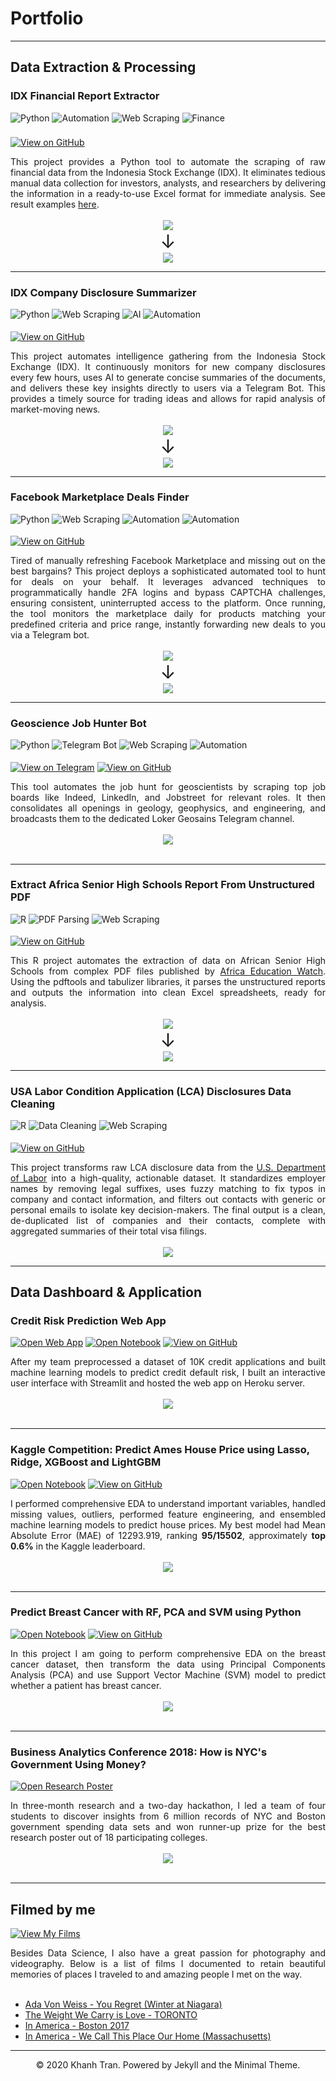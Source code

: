 # Portfolio
---
## Data Extraction & Processing

### IDX Financial Report Extractor

<img src="https://img.shields.io/badge/Python-3776AB.svg?style=plastic&logo=Python&logoColor=white" alt="Python">
<img src="https://img.shields.io/badge/Data%20Extraction-008080.svg?style=plastic&logo=Power%20Automate&logoColor=white" alt="Automation">
<img src="https://img.shields.io/badge/Web%20Scraping-008080.svg?style=plastic&logo=web&logoColor=white" alt="Web Scraping">
<img src="https://img.shields.io/badge/Finance-008080.svg?style=plastic&logo=Google%20Finance&logoColor=white" alt="Finance">

<div style="line-height:30%;">
    <br>
</div>


<div style="line-height:30%;">
    <br>
</div>

[![View on GitHub](https://img.shields.io/badge/GitHub-View_on_GitHub-blue?logo=GitHub)](https://github.com/Rachdyan/idx_financial_report) 

<div style="text-align: justify">
This project provides a Python tool to automate the scraping of raw financial data from the Indonesia Stock Exchange (IDX). It eliminates tedious manual data collection for investors, analysts, and researchers by delivering the information in a ready-to-use Excel format for immediate analysis. See result examples <a href="https://github.com/Rachdyan/idx_financial_report/tree/main/result">here</a>.
</div>
<br>




<center><img src="images/financial_report_example0.png"/></center> 
<center><span style='font-size:30px;'>&#8595;</span></center>
<center><img src="images/financial_report_example1.png"/></center>   

---
### IDX Company Disclosure Summarizer

<img src="https://img.shields.io/badge/Python-3776AB.svg?style=plastic&logo=Python&logoColor=white" alt="Python">
<img src="https://img.shields.io/badge/Web%20Scraping-008080.svg?style=plastic&logo=web&logoColor=white" alt="Web Scraping">
<img src="https://img.shields.io/badge/AI-008080.svg?style=plastic&logo=Power%20Automate&logoColor=white" alt="AI">
<img src="https://img.shields.io/badge/Natural%20Languange%20Processing-008080.svg?style=plastic&logo=Google%20Finance&logoColor=white" alt="Automation">

<div style="line-height:30%;">
    <br>
</div>

[![View on GitHub](https://img.shields.io/badge/GitHub-View_on_GitHub-blue?logo=GitHub)](https://github.com/Rachdyan/ktbknidx) 

<div style="text-align: justify">
This project automates intelligence gathering from the Indonesia Stock Exchange (IDX). It continuously monitors for new company disclosures every few hours, uses AI to generate concise summaries of the documents, and delivers these key insights directly to users via a Telegram Bot. This provides a timely source for trading ideas and allows for rapid analysis of market-moving news.
</div>
<br>

<center><img src="images/ktbknidx1.png"/></center> 
<center><span style='font-size:30px;'>&#8595;</span></center>
<center><img src="images/ktbknidx2.png"/></center>   


---
### Facebook Marketplace Deals Finder

<img src="https://img.shields.io/badge/Python-3776AB.svg?style=plastic&logo=Python&logoColor=white" alt="Python">
<img src="https://img.shields.io/badge/Web%20Scraping-008080.svg?style=plastic&logo=web&logoColor=white" alt="Web Scraping">
<img src="https://img.shields.io/badge/Automation-008080.svg?style=plastic&logo=Google%20Finance&logoColor=white" alt="Automation">
<img src="https://img.shields.io/badge/Data%20Extraction-008080.svg?style=plastic&logo=Power%20Automate&logoColor=white" alt="Automation">

<div style="line-height:30%;">
    <br>
</div>

[![View on GitHub](https://img.shields.io/badge/GitHub-View_on_GitHub-blue?logo=GitHub)](https://github.com/Rachdyan/ktbknidx) 

<div style="text-align: justify">
Tired of manually refreshing Facebook Marketplace and missing out on the best bargains? This project deploys a sophisticated automated tool to hunt for deals on your behalf. It leverages advanced techniques to programmatically handle 2FA logins and bypass CAPTCHA challenges, ensuring consistent, uninterrupted access to the platform. Once running, the tool monitors the marketplace daily for products matching your predefined criteria and price range, instantly forwarding new deals to you via a Telegram bot.
</div>

<br>

<center><img src="images/fb1.png"/></center> 
<center><span style='font-size:30px;'>&#8595;</span></center>
<center><img src="images/fb0.png"/></center>   


---
### Geoscience Job Hunter Bot

<img src="https://img.shields.io/badge/Python-3776AB.svg?style=plastic&logo=Python&logoColor=white" alt="Python">
<img src="https://img.shields.io/badge/Telegram%20Bot-008080.svg?style=plastic&logo=Power%20Automate&logoColor=white" alt="Telegram Bot">
<img src="https://img.shields.io/badge/Web%20Scraping-008080.svg?style=plastic&logo=web&logoColor=white" alt="Web Scraping">
<img src="https://img.shields.io/badge/Automation-008080.svg?style=plastic&logo=Google%20Finance&logoColor=white" alt="Automation">

<div style="line-height:30%;">
    <br>
</div>

[![View on Telegram](https://img.shields.io/badge/Telegram-2CA5E0?logo=telegram&logoColor=white)](https://t.me/lokergeo)
[![View on GitHub](https://img.shields.io/badge/GitHub-View_on_GitHub-blue?logo=GitHub)](https://github.com/Rachdyan/geosains_job_bot)

<div style="text-align: justify">This tool automates the job hunt for geoscientists by scraping top job boards like Indeed, LinkedIn, and Jobstreet for relevant roles. It then consolidates all openings in geology, geophysics, and engineering, and broadcasts them to the dedicated Loker Geosains Telegram channel.</div>
<br>
<center><img src="images/lokergeosains.png"/></center>
<br>

---

### Extract Africa Senior High Schools Report From Unstructured PDF

<img src="https://img.shields.io/badge/R-%23276DC3.svg?style=plastic&logo=R&logoColor=white" alt="R">
<img src="https://img.shields.io/badge/PDF%20Parsing-008080.svg?style=plastic&logo=Power%20Automate&logoColor=white" alt="PDF Parsing">
<img src="https://img.shields.io/badge/Data%20Extraction-008080.svg?style=plastic&logo=web&logoColor=white" alt="Web Scraping">


<div style="line-height:30%;">
    <br>
</div>

[![View on GitHub](https://img.shields.io/badge/GitHub-View_on_GitHub-blue?logo=GitHub)](https://github.com/Rachdyan/african-shs-data-extraction)

<div style="text-align: justify">
This R project automates the extraction of data on African Senior High Schools from complex PDF files published by <a href="https://africaeducationwatch.org/emis-data-shs-reports">Africa Education Watch</a>. Using the pdftools and tabulizer libraries, it parses the unstructured reports and outputs the information into clean Excel spreadsheets, ready for analysis.
</div>
<br>
<center><img src="images/shs0.png"/></center> 
<center><span style='font-size:30px;'>&#8595;</span></center>
<center><img src="images/shs1.png"/></center>   

---

### USA Labor Condition Application (LCA) Disclosures Data Cleaning

<img src="https://img.shields.io/badge/R-%23276DC3.svg?style=plastic&logo=R&logoColor=white" alt="R">
<img src="https://img.shields.io/badge/Data%20Cleaning-008080.svg?style=plastic&logo=Power%20Automate&logoColor=white" alt="Data Cleaning">
<img src="https://img.shields.io/badge/Data%20Extraction-008080.svg?style=plastic&logo=web&logoColor=white" alt="Web Scraping">


<div style="line-height:30%;">
    <br>
</div>

[![View on GitHub](https://img.shields.io/badge/GitHub-View_on_GitHub-blue?logo=GitHub)](https://github.com/Rachdyan/african-shs-data-extraction)

<div style="text-align: justify">
This project transforms raw LCA disclosure data from the <a href="https://www.dol.gov/agencies/eta/foreign-labor/performance">U.S. Department of Labor</a> into a high-quality, actionable dataset. It standardizes employer names by removing legal suffixes, uses fuzzy matching to fix typos in company and contact information, and filters out contacts with generic or personal emails to isolate key decision-makers. The final output is a clean, de-duplicated list of companies and their contacts, complete with aggregated summaries of their total visa filings.
</div>
<br>
<center><img src="images/lca.png"/></center> 

---

## Data Dashboard & Application

### Credit Risk Prediction Web App

[![Open Web App](https://img.shields.io/badge/Heroku-Open_Web_App-blue?logo=Heroku)](http://credit-risk.herokuapp.com/)
[![Open Notebook](https://img.shields.io/badge/Jupyter-Open_Notebook-blue?logo=Jupyter)](https://github.com/chriskhanhtran/credit-risk-prediction/blob/master/documents/Notebook.ipynb)
[![View on GitHub](https://img.shields.io/badge/GitHub-View_on_GitHub-blue?logo=GitHub)](https://github.com/chriskhanhtran/credit-risk-prediction)

<div style="text-align: justify">After my team preprocessed a dataset of 10K credit applications and built machine learning models to predict credit default risk, I built an interactive user interface with Streamlit and hosted the web app on Heroku server.</div>
<br>
<center><img src="images/credit-risk-webapp.png"/></center>
<br>

---
### Kaggle Competition: Predict Ames House Price using Lasso, Ridge, XGBoost and LightGBM

[![Open Notebook](https://img.shields.io/badge/Jupyter-Open_Notebook-blue?logo=Jupyter)](projects/ames-house-price.html)
[![View on GitHub](https://img.shields.io/badge/GitHub-View_on_GitHub-blue?logo=GitHub)](https://github.com/chriskhanhtran/kaggle-house-price/blob/master/ames-house-price.ipynb)

<div style="text-align: justify">I performed comprehensive EDA to understand important variables, handled missing values, outliers, performed feature engineering, and ensembled machine learning models to predict house prices. My best model had Mean Absolute Error (MAE) of 12293.919, ranking <b>95/15502</b>, approximately <b>top 0.6%</b> in the Kaggle leaderboard.</div>
<br>
<center><img src="images/ames-house-price.jpg"/></center>
<br>

---
### Predict Breast Cancer with RF, PCA and SVM using Python

[![Open Notebook](https://img.shields.io/badge/Jupyter-Open_Notebook-blue?logo=Jupyter)](projects/breast-cancer.html)
[![View on GitHub](https://img.shields.io/badge/GitHub-View_on_GitHub-blue?logo=GitHub)](https://github.com/chriskhanhtran/predict-breast-cancer-with-rf-pca-svm/blob/master/breast-cancer.ipynb)

<div style="text-align: justify">In this project I am going to perform comprehensive EDA on the breast cancer dataset, then transform the data using Principal Components Analysis (PCA) and use Support Vector Machine (SVM) model to predict whether a patient has breast cancer.</div>
<br>
<center><img src="images/breast-cancer.png"/></center>
<br>

---
### Business Analytics Conference 2018: How is NYC's Government Using Money?

[![Open Research Poster](https://img.shields.io/badge/PDF-Open_Research_Poster-blue?logo=adobe-acrobat-reader&logoColor=white)](pdf/bac2018.pdf)

<div style="text-align: justify">In three-month research and a two-day hackathon, I led a team of four students to discover insights from 6 million records of NYC and Boston government spending data sets and won runner-up prize for the best research poster out of 18 participating colleges.</div>
<br>
<center><img src="images/bac2018.JPG"/></center>
<br>

---
## Filmed by me

[![View My Films](https://img.shields.io/badge/YouTube-View_My_Films-grey?logo=youtube&labelColor=FF0000)](https://www.youtube.com/watch?v=vfZwdEWgUPE)

<div style="text-align: justify">Besides Data Science, I also have a great passion for photography and videography. Below is a list of films I documented to retain beautiful memories of places I traveled to and amazing people I met on the way.</div>
<br>

- [Ada Von Weiss - You Regret (Winter at Niagara)](https://www.youtube.com/watch?v=-5esqvmPnHI)
- [The Weight We Carry is Love - TORONTO](https://www.youtube.com/watch?v=vfZwdEWgUPE)
- [In America - Boston 2017](https://www.youtube.com/watch?v=YdXufiebgyc)
- [In America - We Call This Place Our Home (Massachusetts)](https://www.youtube.com/watch?v=jzfcM_iO0FU)

---
<center>© 2020 Khanh Tran. Powered by Jekyll and the Minimal Theme.</center>
